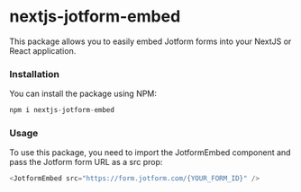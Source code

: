 # nextjs-jotform-embed

This package allows you to easily embed Jotform forms into your NextJS or React application.

### Installation
You can install the package using NPM:
```js
npm i nextjs-jotform-embed
```

### Usage
To use this package, you need to import the JotformEmbed component and pass the Jotform form URL as a src prop:
```js
<JotformEmbed src="https://form.jotform.com/{YOUR_FORM_ID}" />
```
